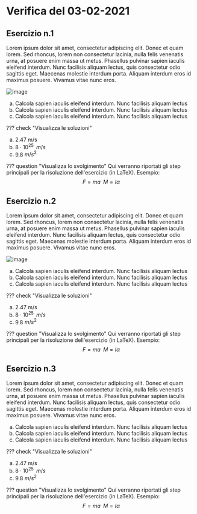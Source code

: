 # Verifica del 03-02-2021

## Esercizio n.1
Lorem ipsum dolor sit amet, consectetur adipiscing elit. Donec et quam lorem. Sed rhoncus, lorem non consectetur lacinia, nulla felis venenatis urna, at posuere enim massa ut metus. Phasellus pulvinar sapien iaculis eleifend interdum. Nunc facilisis aliquam lectus, quis consectetur odio sagittis eget. Maecenas molestie interdum porta. Aliquam interdum eros id maximus posuere. Vivamus vitae nunc eros.

![image](https://user-images.githubusercontent.com/77018886/151383087-a950cec6-76b1-4b9b-b672-dbb39dcdb579.png)

<ol type="a">
    <li>Calcola sapien iaculis eleifend interdum. Nunc facilisis aliquam lectus</li>
    <li>Calcola sapien iaculis eleifend interdum. Nunc facilisis aliquam lectus</li>
    <li>Calcola sapien iaculis eleifend interdum. Nunc facilisis aliquam lectus</li>
</ol>
    
??? check "Visualizza le soluzioni"
    <ol type="a">
        <li>2.47 m/s</li>
        <li>$8 \cdot 10^{25} \; \; m/s$</li>
        <li>9.8 $m/s^2$</li>
    </ol>

??? question "Visualizza lo svolgimento"
    Qui verranno riportati gli step principali per la risoluzione dell'esercizio (in LaTeX). Esempio:
    $$ F=ma \; \; M=I α $$

## Esercizio n.2
Lorem ipsum dolor sit amet, consectetur adipiscing elit. Donec et quam lorem. Sed rhoncus, lorem non consectetur lacinia, nulla felis venenatis urna, at posuere enim massa ut metus. Phasellus pulvinar sapien iaculis eleifend interdum. Nunc facilisis aliquam lectus, quis consectetur odio sagittis eget. Maecenas molestie interdum porta. Aliquam interdum eros id maximus posuere. Vivamus vitae nunc eros.

![image](https://user-images.githubusercontent.com/77018886/151383151-f0669b14-7610-4214-aab2-a566fce7a6ed.png)

<ol type="a">
    <li>Calcola sapien iaculis eleifend interdum. Nunc facilisis aliquam lectus</li>
    <li>Calcola sapien iaculis eleifend interdum. Nunc facilisis aliquam lectus</li>
    <li>Calcola sapien iaculis eleifend interdum. Nunc facilisis aliquam lectus</li>
</ol>
    
??? check "Visualizza le soluzioni"
    <ol type="a">
        <li>2.47 m/s</li>
        <li>$8 \cdot 10^{25} \; \; m/s$</li>
        <li>9.8 $m/s^2$</li>
    </ol>

??? question "Visualizza lo svolgimento"
    Qui verranno riportati gli step principali per la risoluzione dell'esercizio (in LaTeX). Esempio:
    $$ F=ma \; \; M=I α $$

## Esercizio n.3
Lorem ipsum dolor sit amet, consectetur adipiscing elit. Donec et quam lorem. Sed rhoncus, lorem non consectetur lacinia, nulla felis venenatis urna, at posuere enim massa ut metus. Phasellus pulvinar sapien iaculis eleifend interdum. Nunc facilisis aliquam lectus, quis consectetur odio sagittis eget. Maecenas molestie interdum porta. Aliquam interdum eros id maximus posuere. Vivamus vitae nunc eros.

<ol type="a">
    <li>Calcola sapien iaculis eleifend interdum. Nunc facilisis aliquam lectus</li>
    <li>Calcola sapien iaculis eleifend interdum. Nunc facilisis aliquam lectus</li>
    <li>Calcola sapien iaculis eleifend interdum. Nunc facilisis aliquam lectus</li>
</ol>
    
??? check "Visualizza le soluzioni"
    <ol type="a">
        <li>2.47 m/s</li>
        <li>$8 \cdot 10^{25} \; \; m/s$</li>
        <li>9.8 $m/s^2$</li>
    </ol>

??? question "Visualizza lo svolgimento"
    Qui verranno riportati gli step principali per la risoluzione dell'esercizio (in LaTeX). Esempio:
    $$ F=ma \; \; M=I α $$
